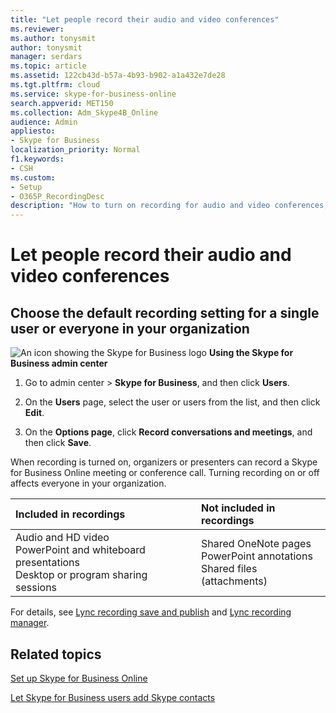 ```yaml
---
title: "Let people record their audio and video conferences"
ms.reviewer: 
ms.author: tonysmit
author: tonysmit
manager: serdars
ms.topic: article
ms.assetid: 122cb43d-b57a-4b93-b902-a1a432e7de28
ms.tgt.pltfrm: cloud
ms.service: skype-for-business-online
search.appverid: MET150
ms.collection: Adm_Skype4B_Online
audience: Admin
appliesto:
- Skype for Business
localization_priority: Normal
f1.keywords:
- CSH
ms.custom:
- Setup
- O365P_RecordingDesc
description: "How to turn on recording for audio and video conferences, and learn what is and isn't included in recordings. "
---
```


# Let people record their audio and video conferences

## Choose the default recording setting for a single user or everyone in your organization

![An icon showing the Skype for Business logo](../images/sfb-logo-30x30.png) **Using the Skype for Business admin center**

1. Go to admin center > **Skype for Business**, and then click **Users**.
    
2. On the **Users** page, select the user or users from the list, and then click **Edit**.
    
3. On the **Options page**, click **Record conversations and meetings**, and then click **Save**.
    
When recording is turned on, organizers or presenters can record a Skype for Business Online meeting or conference call. Turning recording on or off affects everyone in your organization.
  
|**Included in recordings**|**Not included in recordings**|
|:-----|:-----|
|Audio and HD video  <br/> PowerPoint and whiteboard presentations  <br/> Desktop or program sharing sessions  <br/> |Shared OneNote pages  <br/> PowerPoint annotations  <br/> Shared files (attachments)  <br/> |
   
For details, see [Lync recording save and publish](https://support.office.com/article/83cf1507-0f05-40f5-a520-5a6c133bc33e) and [Lync recording manager](https://support.office.com/article/fa915c55-ff55-45c0-b372-1ef5596da10b). 
  
## Related topics
[Set up Skype for Business Online](set-up-skype-for-business-online.md)

[Let Skype for Business users add Skype contacts](let-skype-for-business-users-add-skype-contacts.md)

  
 
